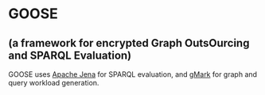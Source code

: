 # GOOSE 
## (a framework for encrypted Graph OutsOurcing and SPARQL Evaluation)


GOOSE uses [Apache Jena](https://jena.apache.org/) for SPARQL evaluation, and [gMark](https://github.com/graphMark/gmark) for graph and query workload generation.
